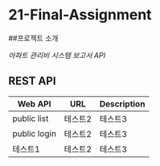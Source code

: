 # 21-Final-Assignment
##프로젝트 소개

*아파트 관리비 시스템 보고서 API* 

REST API
----------

|Web API|URL|Description|
|------|---|---|
|public list|테스트2|테스트3|
|public login|테스트2|테스트3|
|테스트1|테스트2|테스트3|
